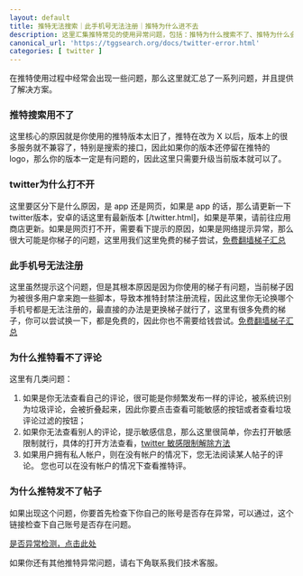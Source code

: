 ```yaml
---
layout: default
title: 推特无法搜索｜此手机号无法注册｜推特为什么进不去
description: 这里汇集推特常见的使用异常问题，包括：推特为什么搜索不了、推特为什么会提示敏感内容、twitter为什么打不开、推特注册时手机号无法注册、为什么推特看不了评论、为什么推特发不了帖子等等常见推特使用过程中的问题。
canonical_url: 'https://tggsearch.org/docs/twitter-error.html'
categories: [ twitter ]
---
```

在推特使用过程中经常会出现一些问题，那么这里就汇总了一系列问题，并且提供了解决方案。

### 推特搜索用不了
这里核心的原因就是你使用的推特版本太旧了，推特在改为 X 以后，版本上的很多服务就不兼容了，特别是搜索的接口，因此如果你的版本还停留在推特的 logo，那么你的版本一定是有问题的，因此这里只需要升级当前版本就可以了。

### twitter为什么打不开
这里要区分下是什么原因，是 app 还是网页，如果是 app 的话，那么请更新一下twitter版本，安卓的话这里有最新版本 [/twitter.html]，如果是苹果，请前往应用商店更新。如果是网页打不开，需要看下提示的原因，如果是网络提示异常，那么很大可能是你梯子的问题，这里用我们这里免费的梯子尝试，[免费翻墙梯子汇总](./vpn-kl.html)

### 此手机号无法注册
这里虽然提示这个问题，但是其根本原因是因为你使用的梯子有问题，当前梯子因为被很多用户拿来跑一些脚本，导致本推特封禁注册流程，因此这里你无论换哪个手机号都是无法注册的，最直接的办法是更换梯子就行了，这里有很多免费的梯子，你可以尝试换一下，都是免费的，因此你也不需要给钱尝试。[免费翻墙梯子汇总](./vpn-kl.html)

### 为什么推特看不了评论
这里有几类问题：

1. 如果是你无法查看自己的评论，很可能是你频繁发布一样的评论，被系统识别为垃圾评论，会被折叠起来，因此你要点击查看可能敏感的按钮或者查看垃圾评论过滤的按钮；
2. 如果你无法查看别人的评论，提示敏感信息，那么这里很简单，你去打开敏感限制就行，具体的打开方法查看，[twitter 敏感限制解除方法](./twitter-spc.html)
3. 如果用户拥有私人帐户，则在没有帐户的情况下，您无法阅读某人帖子的评论。 您也可以在没有帐户的情况下查看推特评。

### 为什么推特发不了帖子
如果出现这个问题，你要首先检查下你自己的账号是否存在异常，可以通过，这个链接检查下自己账号是否存在问题。

[是否异常检测，点击此处](./302.html?target=https://shadowban.yuzurisa.com/)

如果你还有其他推特异常问题，请右下角联系我们技术客服。